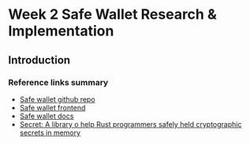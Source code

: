 # Week 2 Safe Wallet Research & Implementation

## Introduction

### Reference links summary

* [Safe wallet github repo](https://github.com/safe-global/safe-wallet-web.git)
* [Safe wallet frontend](https://app.safe.global/welcome?chain=sep)
* [Safe wallet docs](https://docs.safe.global/home/what-is-safe)
* [Secret: A library o help Rust programmers safely held cryptographic secrets in memory](hhttps://github.com/stouset/secrets.git)